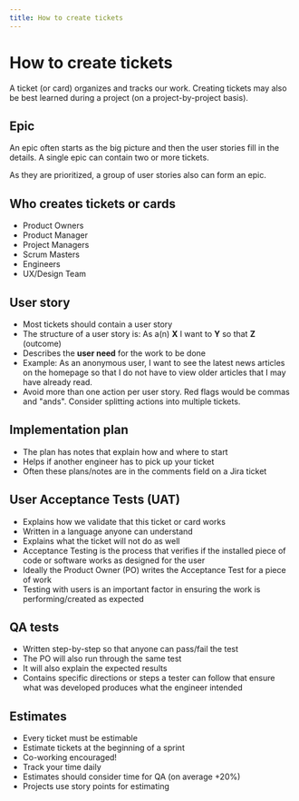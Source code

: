 ```yaml
---
title: How to create tickets
---
```


# How to create tickets

A ticket (or card) organizes and tracks our work. Creating tickets may also be best learned during a project (on a project-by-project basis).

## Epic

An epic often starts as the big picture and then the user stories fill in the details. A single epic can contain two or more tickets.

As they are prioritized, a group of user stories also can form an epic.

## Who creates tickets or cards

- Product Owners
- Product Manager
- Project Managers
- Scrum Masters
- Engineers
- UX/Design Team

## User story

- Most tickets should contain a user story
- The structure of a user story is: As a(n) **X** I want to **Y** so that **Z** (outcome)
- Describes the **user need** for the work to be done
- Example: As an anonymous user, I want to see the latest news articles on the homepage so that I do not have to view older articles that I may have already read.
- Avoid more than one action per user story. Red flags would be commas and "ands". Consider splitting actions into multiple tickets.

## Implementation plan

- The plan has notes that explain how and where to start
- Helps if another engineer has to pick up your ticket
- Often these plans/notes are in the comments field on a Jira ticket

## User Acceptance Tests (UAT)

- Explains how we validate that this ticket or card works
- Written in a language anyone can understand
- Explains what the ticket will not do as well
- Acceptance Testing is the process that verifies if the installed piece of code or software works as designed for the user
- Ideally the Product Owner (PO) writes the Acceptance Test for a piece of work
- Testing with users is an important factor in ensuring the work is performing/created as expected

## QA tests

- Written step-by-step so that anyone can pass/fail the test
- The PO will also run through the same test
- It will also explain the expected results
- Contains specific directions or steps a tester can follow that ensure what was developed produces what the engineer intended

## Estimates

- Every ticket must be estimable
- Estimate tickets at the beginning of a sprint
- Co-working encouraged!
- Track your time daily
- Estimates should consider time for QA (on average +20%)
- Projects use story points for estimating
